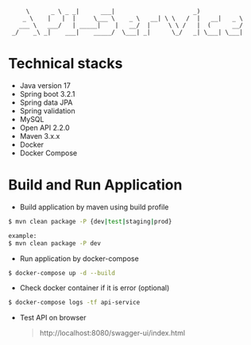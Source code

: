 ```text
     \      _ \ _ _|      ___|                      _)             
    _ \    |   |  |     \___ \    _ \   __| \ \   /  |   __|   _ \ 
   ___ \   ___/   | _____|    |   __/  |     \ \ /   |  (      __/ 
 _/    _\ _|    ___|    _____/  \___| _|      \_/   _| \___| \___| 
```
# Technical stacks
- Java version 17
- Spring boot 3.2.1
- Spring data JPA
- Spring validation
- MySQL
- Open API 2.2.0
- Maven 3.x.x
- Docker
- Docker Compose

# Build and Run Application
- Build application by maven using build profile 
```bash
$ mvn clean package -P {dev|test|staging|prod}

example:
$ mvn clean package -P dev
```

- Run application by docker-compose
```bash
$ docker-compose up -d --build
```

- Check docker container if it is error (optional)
```bash
$ docker-compose logs -tf api-service
```

- Test API on browser
    >http://localhost:8080/swagger-ui/index.html
